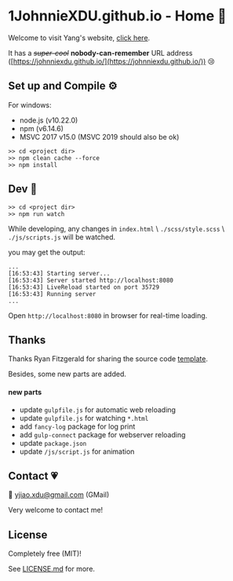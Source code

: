 # 1JohnnieXDU.github.io - Home :house_with_garden:



Welcome to visit Yang's website, [click here](https://johnniexdu.github.io/). 

It has a *~~super-cool~~* **nobody-can-remember** URL address ([https://johnniexdu.github.io/](https://johnniexdu.github.io/)) :cry: 



## Set up and Compile :gear:

For windows:

- node.js (v10.22.0)
- npm (v6.14.6)
- MSVC 2017 v15.0 (MSVC 2019 should also be ok)



```shell
>> cd <project dir>
>> npm clean cache --force
>> npm install
```



## Dev :scroll:

```shell
>> cd <project dir>
>> npm run watch
```

While developing, any changes in `index.html` \ `./scss/style.scss`  \  `./js/scripts.js` will be watched.



you may get the output: 

```shell
...
[16:53:43] Starting server...
[16:53:43] Server started http://localhost:8080 
[16:53:43] LiveReload started on port 35729
[16:53:43] Running server 
...
```

Open `http://localhost:8080` in browser for real-time loading.



## Thanks 

Thanks Ryan Fitzgerald for sharing the source code [template](https://github.com/RyanFitzgerald/devportfolio).

Besides, some new parts are added.



#### new parts

- update `gulpfile.js` for automatic web reloading
- update `gulpfile.js` for watching `*.html`
- add `fancy-log` package for log print
- add `gulp-connect` package for webserver reloading
- update `package.json`
- update `/js/script.js` for animation



## Contact :heartpulse:

:email: yjiao.xdu@gmail.com (GMail)

Very welcome to contact me!



## License

Completely free (MIT)!

See [LICENSE.md](LICENSE.md) for more.
